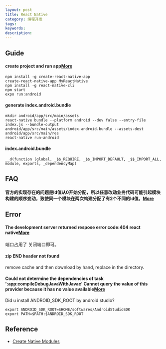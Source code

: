 ```yaml
---
layout: post
title: React Native
category: 编程开发
tags: 
keywords: 
description: 
---
```



## Guide

#### create project and run app[More](https://www.tutorialspoint.com/react_native/react_native_quick_guide.htm)


```
npm install -g create-react-native-app
create-react-native-app MyReactNative
npm install -g react-native-cli
npm start
expo run:android
```

#### generate index.android.bundle

```
mkdir android/app/src/main/assets
react-native bundle --platform android --dev false --entry-file index.js --bundle-output android/app/src/main/assets/index.android.bundle --assets-dest android/app/src/main/res
react-native run-android
```

#### index.android.bundle

```
__d(function (global, _$$_REQUIRE, _$$_IMPORT_DEFAULT, _$$_IMPORT_ALL, module, exports, _dependencyMap)
```


## FAQ

#### 官方的实现存在的问题是Id值从0开始分配，所以任意改动业务代码可能引起模块构建的顺序变动，致使同一个模块在两次构建分配了有2个不同的Id值。[More](https://juejin.cn/post/6844904192646053902#heading-1)

## Error

#### The development server returned respose error code:404 react native[More](https://stackoverflow.com/questions/46773509/the-development-server-returned-respose-error-code404-react-native)

端口占用了 关闭端口即可。

#### zip END header not found

remove cache and then download by hand, replace in the directory.


#### Could not determine the dependencies of task ':app:compileDebugJavaWithJavac' Cannot query the value of this provider because it has no value available[More](https://github.com/expo/expo/issues/15183)

Did u install ANDROID_SDK_ROOT by android studio?

```
export ANDROID_SDK_ROOT=$HOME/softwares/AndroidStudioSDK
export PATH=$PATH:$ANDROID_SDK_ROOT
```


## Reference

* [Create Native Modules](https://facebook.github.io/react-native/docs/native-modules-android)